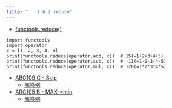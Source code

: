 ```yaml
---
title: "　　7.6.2 reduce"
---
```


* [functools.reduce()](https://docs.python.org/ja/3/library/functools.html#functools.reduce)

```python:サンプル
import functools
import operator
x = [1, 2, 3, 4, 5]
print(functools.reduce(operator.add, x))  # 15(=1+2+3+4+5)
print(functools.reduce(operator.sub, x))  # -13(=1-2-3-4-5)
print(functools.reduce(operator.mul, x))  # 120(=1*2*3*4*5)
```

- [ABC109 C - Skip](https://atcoder.jp/contests/abc109/tasks/abc109_c)
    - [解答例](https://atcoder.jp/contests/abc109/submissions/21913429)
- [ARC105 B - MAX-=min](https://atcoder.jp/contests/arc105/tasks/arc105_b)
    - [解答例](https://atcoder.jp/contests/arc105/submissions/24939194)
